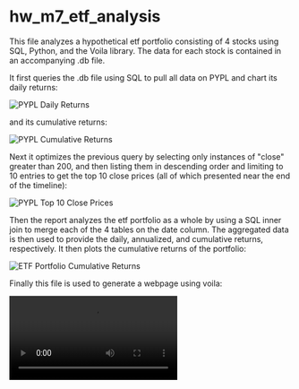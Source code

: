 # hw_m7_etf_analysis

This file analyzes a hypothetical etf portfolio consisting of 4 stocks using SQL, Python, and the Voila library. The data for each stock is contained in an accompanying .db file.

It first queries the .db file using SQL to pull all data on PYPL and chart its daily returns:

![PYPL Daily Returns](https://github.com/JunTheRewels/hw_m7_etf_analysis/main/etf_analyzer_files/images/1.png)

and its cumulative returns:

![PYPL Cumulative Returns](https://github.com/JunTheRewels/hw_m7_etf_analysis/main/etf_analyzer_files/images/2.png)

Next it optimizes the previous query by selecting only instances of "close" greater than 200, and then listing them in descending order and limiting to 10 entries to get the top 10 close prices (all of which presented near the end of the timeline):

![PYPL Top 10 Close Prices](https://github.com/JunTheRewels/hw_m7_etf_analysis/main/etf_analyzer_files/images/3.png)

Then the report analyzes the etf portfolio as a whole by using a SQL inner join to merge each of the 4 tables on the date column. The aggregated data is then used to provide the daily, annualized, and cumulative returns, respectively. It then plots the cumulative returns of the portfolio:

![ETF Portfolio Cumulative Returns](https://github.com/JunTheRewels/hw_m7_etf_analysis/main/etf_analyzer_files/images/4.png)

Finally this file is used to generate a webpage using voila:

![File as Webpage](https://github.com/JunTheRewels/hw_m7_etf_analysis/etf_analyzer_files/main/images/etf_analyzer_webpage.mp4)